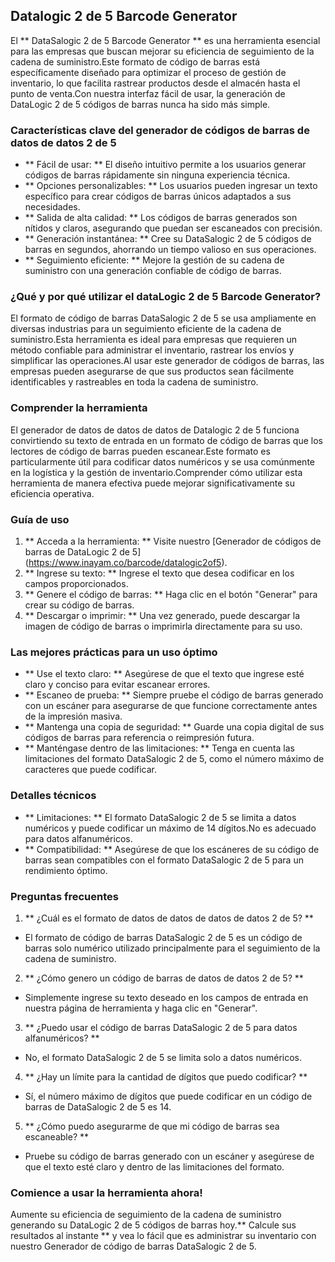 ## Datalogic 2 de 5 Barcode Generator

El ** DataSalogic 2 de 5 Barcode Generator ** es una herramienta esencial para las empresas que buscan mejorar su eficiencia de seguimiento de la cadena de suministro.Este formato de código de barras está específicamente diseñado para optimizar el proceso de gestión de inventario, lo que facilita rastrear productos desde el almacén hasta el punto de venta.Con nuestra interfaz fácil de usar, la generación de DataLogic 2 de 5 códigos de barras nunca ha sido más simple.

### Características clave del generador de códigos de barras de datos de datos 2 de 5
- ** Fácil de usar: ** El diseño intuitivo permite a los usuarios generar códigos de barras rápidamente sin ninguna experiencia técnica.
- ** Opciones personalizables: ** Los usuarios pueden ingresar un texto específico para crear códigos de barras únicos adaptados a sus necesidades.
- ** Salida de alta calidad: ** Los códigos de barras generados son nítidos y claros, asegurando que puedan ser escaneados con precisión.
- ** Generación instantánea: ** Cree su DataSalogic 2 de 5 códigos de barras en segundos, ahorrando un tiempo valioso en sus operaciones.
- ** Seguimiento eficiente: ** Mejore la gestión de su cadena de suministro con una generación confiable de código de barras.

### ¿Qué y por qué utilizar el dataLogic 2 de 5 Barcode Generator?
El formato de código de barras DataSalogic 2 de 5 se usa ampliamente en diversas industrias para un seguimiento eficiente de la cadena de suministro.Esta herramienta es ideal para empresas que requieren un método confiable para administrar el inventario, rastrear los envíos y simplificar las operaciones.Al usar este generador de códigos de barras, las empresas pueden asegurarse de que sus productos sean fácilmente identificables y rastreables en toda la cadena de suministro.

### Comprender la herramienta
El generador de datos de datos de datos de Datalogic 2 de 5 funciona convirtiendo su texto de entrada en un formato de código de barras que los lectores de código de barras pueden escanear.Este formato es particularmente útil para codificar datos numéricos y se usa comúnmente en la logística y la gestión de inventario.Comprender cómo utilizar esta herramienta de manera efectiva puede mejorar significativamente su eficiencia operativa.

### Guía de uso
1. ** Acceda a la herramienta: ** Visite nuestro [Generador de códigos de barras de DataLogic 2 de 5] (https://www.inayam.co/barcode/datalogic2of5).
2. ** Ingrese su texto: ** Ingrese el texto que desea codificar en los campos proporcionados.
3. ** Genere el código de barras: ** Haga clic en el botón "Generar" para crear su código de barras.
4. ** Descargar o imprimir: ** Una vez generado, puede descargar la imagen de código de barras o imprimirla directamente para su uso.

### Las mejores prácticas para un uso óptimo
- ** Use el texto claro: ** Asegúrese de que el texto que ingrese esté claro y conciso para evitar escanear errores.
- ** Escaneo de prueba: ** Siempre pruebe el código de barras generado con un escáner para asegurarse de que funcione correctamente antes de la impresión masiva.
- ** Mantenga una copia de seguridad: ** Guarde una copia digital de sus códigos de barras para referencia o reimpresión futura.
- ** Manténgase dentro de las limitaciones: ** Tenga en cuenta las limitaciones del formato DataSalogic 2 de 5, como el número máximo de caracteres que puede codificar.

### Detalles técnicos
- ** Limitaciones: ** El formato DataSalogic 2 de 5 se limita a datos numéricos y puede codificar un máximo de 14 dígitos.No es adecuado para datos alfanuméricos.
- ** Compatibilidad: ** Asegúrese de que los escáneres de su código de barras sean compatibles con el formato DataSalogic 2 de 5 para un rendimiento óptimo.

### Preguntas frecuentes

1. ** ¿Cuál es el formato de datos de datos de datos de datos 2 de 5? **
- El formato de código de barras DataSalogic 2 de 5 es un código de barras solo numérico utilizado principalmente para el seguimiento de la cadena de suministro.

2. ** ¿Cómo genero un código de barras de datos de datos 2 de 5? **
- Simplemente ingrese su texto deseado en los campos de entrada en nuestra página de herramienta y haga clic en "Generar".

3. ** ¿Puedo usar el código de barras DataSalogic 2 de 5 para datos alfanuméricos? **
- No, el formato DataSalogic 2 de 5 se limita solo a datos numéricos.

4. ** ¿Hay un límite para la cantidad de dígitos que puedo codificar? **
- Sí, el número máximo de dígitos que puede codificar en un código de barras de DataSalogic 2 de 5 es 14.

5. ** ¿Cómo puedo asegurarme de que mi código de barras sea escaneable? **
- Pruebe su código de barras generado con un escáner y asegúrese de que el texto esté claro y dentro de las limitaciones del formato.

### Comience a usar la herramienta ahora!
Aumente su eficiencia de seguimiento de la cadena de suministro generando su DataLogic 2 de 5 códigos de barras hoy.** Calcule sus resultados al instante ** y vea lo fácil que es administrar su inventario con nuestro Generador de código de barras DataSalogic 2 de 5.